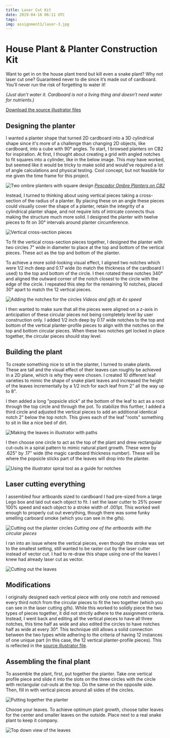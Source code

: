```yaml
---
title: Laser Cut Kit
date: 2019-04-16 06:11 UTC
tags:
img: assignment1/laser-3.jpg
---
```


# House Plant & Planter Construction Kit

Want to get in on the house plant trend but kill even a snake plant? Why not laser cut one? Guaranteed never to die since it’s made out of cardboard. You’ll never run the risk of forgetting to water it!

_(Just don’t water it. Cardboard is not a living thing and doesn’t need water for nutrients.)_

[Download the source illustrator files](http://klare.io/hcde598/documentation/laser-cut-kit/planter.ai)

## Designing the planter

I wanted a planter shape that turned 2D cardboard into a 3D cylindrical shape since it's more of a challenge than changing 2D objects, like cardboard, into a cube with 90° angles. To start, I browsed planters on CB2 for inspiration. At first, I thought about creating a grid with angled notches to fit squares into a cylinder, like in the below image. This _may_ have worked, but seemed like it would be tricky to make solid and would've required a lot of angle calculations and physical testing. Cool concept, but not feasible for me given the time frame for this project.

![Two ombre planters with square design](images/assignment1/cb2-planter.png)
_[Pescador Ombre Planters on CB2](https://www.cb2.com/pescador-ombre-planters/f19685)_

Instead, I turned to thinking about using vertical pieces taking a cross-section of the radius of a planter. By placing these on an angle these pieces could visually cover the shape of a planter, retain the integrity of a cylindrical planter shape, and not require lots of intricate connects thus making the structure much more solid. I designed the planter with twelve pieces to fit on 30° intervals around planter circumference.

![Vertical cross-section pieces](images/assignment1/laser-1.jpg)

To fit the vertical cross-section pieces together, I designed the planter with two circles 7" wide in diameter to place at the top and bottom of the vertical pieces. These act as the top and bottom of the planter.

To achieve a more solid-looking visual effect, I aligned two notches which were 1/2 inch deep and 0.17 wide (to match the thickness of the cardboard I used) to the top and bottom of the circle. I then rotated these notches 340° and aligned the outward corner of the notch closest to the circle with the edge of the circle. I repeated this step for the remaining 10 notches, placed 30° apart to match the 12 vertical pieces.

![Adding the notches for the circles](images/assignment1/laser-4.gif)
_Videos and gifs at 4x speed_

I then wanted to make sure that all the pieces were aligned on a z-axis in anticipation of these circular pieces not being completely level by user construction only. I added 1/2 inch deep by 0.17 wide notches to the top and bottom of the vertical planter-profile pieces to align with the notches on the top and bottom circular pieces. When these two notches get locked in place together, the circular pieces should stay level.

## Building the plant

To create something nice to sit in the planter, I turned to snake plants. These are tall and the visual effect of their leaves can roughly be achieved in a 2D plane, which is why they were chosen. I created 10 different leaf varieties to mimic the shape of snake plant leaves and increased the height of the leaves incrementally by a 1/2 inch for each leaf from 2" all the way up to 8".

I then added a long "popsicle stick" at the bottom of the leaf to act as a root through the top circle and through the pot. To stabilize this further, I added a third circle and adjusted the vertical pieces to add an additional identical notch 2" below the top notch. This gives each of the leaf "roots" something to sit in like a nice bed of dirt.

![Making the leaves in illustrator with paths](images/assignment1/laser-5.gif)

I then choose one circle to act as the top of the plant and drew rectangular cut-outs in a spiral pattern to mimic natural plant growth. These were by .625" by .17" wide (the magic cardboard thickness number). These will be where the popsicle sticks part of the leaves will drop into the planter.

![Using the illustrator spiral tool as a guide for notches](images/assignment1/illustrator-spiral.jpg)

## Laser cutting everything

I assembled four artboards sized to cardboard I had pre-sized from a large Lego box and laid out each object to fit. I set the laser cutter to 25% power 100% speed and each object to a stroke width of .001pt. This worked well enough to properly cut out everything, though there was some funky smelling carboard smoke (which you can see in the gifs).

![Cutting out the planter circles](images/assignment1/laser-1.gif)
_Cutting one of the artboards with the circular pieces_

I ran into an issue where the vertical pieces, even though the stroke was set to the smallest setting, still wanted to be raster cut by the laser cutter instead of vector cut. I had to re-draw this shape using one of the leaves I knew had already laser cut as vector.

![Cutting out the leaves](images/assignment1/laser-2.gif)

## Modifications

I originally designed each vertical piece with only one notch and removed every third notch from the circular pieces to fit the two together (which you can see in the laser cutting gifs). While this worked to solidly piece the two types of pieces together, it did not strictly adhere to the assignment criteria. Instead, I went back and editing all the vertical pieces to have all three notches, this time half as wide and also edited the circles to have notches half as wide at every 30°. This technique still allows a solid connection between the two types while adhering to the criteria of having 12 instances of one unique part (in this case, the 12 vertical planter-profile pieces). This is reflected in the [source illustrator file](http://klare.io/hcde598/documentation/laser-cut-kit/planter.ai).

## Assembling the final plant

To assemble the plant, first, put together the planter. Take one vertical profile piece and slide it into the slots on the three circles with the circle with rectangular cut-outs at the top. Do the same on the opposite side. Then, fill in with vertical pieces around all sides of the circles.

![Putting together the planter](images/assignment1/laser-2.jpg)

Choose your leaves. To achieve optimum plant growth, choose taller leaves for the center and smaller leaves on the outside. Place next to a real snake plant to keep it company.

![Top down view of the leaves](images/assignment1/laser-4.jpg)
